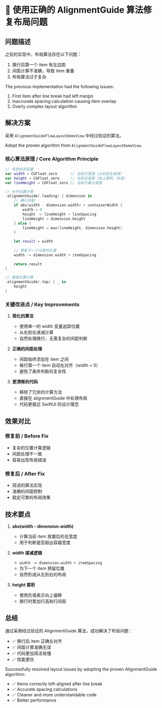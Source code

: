 # 🔧 使用正确的 AlignmentGuide 算法修复布局问题

## 问题描述

之前的实现中，布局算法存在以下问题：
1. 换行后第一个 item 有左边距
2. 间距计算不准确，导致 item 重叠
3. 布局算法过于复杂

The previous implementation had the following issues:
1. First item after line break had left margin
2. Inaccurate spacing calculation causing item overlap
3. Overly complex layout algorithm

## 解决方案

采用 `AlignmentGuideFlowLayoutDemoView` 中经过验证的算法。

Adopt the proven algorithm from `AlignmentGuideFlowLayoutDemoView`.

### 核心算法原理 / Core Algorithm Principle

```swift
// 布局状态变量
var width = CGFloat.zero      // 当前行宽度（从右到左递减）
var height = CGFloat.zero     // 当前总高度（向上累积，负值）
var lineHeight = CGFloat.zero // 当前行最大高度

// 水平位置计算
.alignmentGuide(.leading) { dimension in
    // 换行判断
    if abs(width - dimension.width) > containerWidth {
        width = 0
        height -= lineHeight + lineSpacing
        lineHeight = dimension.height
    } else {
        lineHeight = max(lineHeight, dimension.height)
    }
    
    let result = width
    
    // 更新下一个元素的位置
    width -= dimension.width + itemSpacing
    
    return result
}

// 垂直位置计算
.alignmentGuide(.top) { _ in
    height
}
```

### 关键改进点 / Key Improvements

1. **简化的算法**
   - 使用单一的 width 变量追踪位置
   - 从右到左递减计算
   - 自然处理换行，无需复杂的间距判断

2. **正确的间距处理**
   - 间距始终添加在 item 之间
   - 每行第一个 item 自动左对齐（width = 0）
   - 避免了条件判断的复杂性

3. **更清晰的代码**
   - 移除了冗余的计算方法
   - 直接在 alignmentGuide 中处理布局
   - 代码更接近 SwiftUI 的设计理念

## 效果对比

### 修复前 / Before Fix
- 复杂的位置计算逻辑
- 间距处理不一致
- 容易出现布局错误

### 修复后 / After Fix
- 简洁的算法实现
- 准确的间距控制
- 稳定可靠的布局效果

## 技术要点

1. **abs(width - dimension.width)**
   - 计算当前 item 放置后的总宽度
   - 用于判断是否超出容器宽度

2. **width 递减逻辑**
   - `width -= dimension.width + itemSpacing`
   - 为下一个 item 预留位置
   - 自然形成从左到右的布局

3. **height 累积**
   - 使用负值表示向上偏移
   - 换行时累加行高和行间距

## 总结

通过采用经过验证的 AlignmentGuide 算法，成功解决了布局问题：
- ✅ 换行后 item 正确左对齐
- ✅ 间距计算准确无误
- ✅ 代码更加简洁易懂
- ✅ 性能更优

Successfully resolved layout issues by adopting the proven AlignmentGuide algorithm:
- ✅ Items correctly left-aligned after line break
- ✅ Accurate spacing calculations
- ✅ Cleaner and more understandable code
- ✅ Better performance